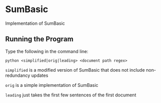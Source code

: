 # SumBasic
Implementation of SumBasic

## Running the Program

Type the following in the command line:

```
python <simplified|orig|leading> <document path regex>
```

```simplified``` is a modified version of SumBasic that does not include non-redundancy updates

```orig``` is a simple implementation of SumBasic

```leading``` just takes the first few sentences of the first document
